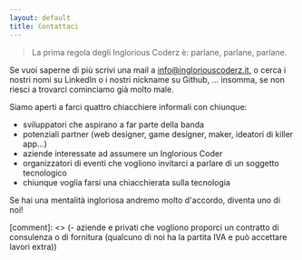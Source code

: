 ```yaml
---
layout: default
title: Contattaci
---
```

> La prima regola degli Inglorious Coderz è: parlane, parlane, parlane.

Se vuoi saperne di più scrivi una mail a <info@ingloriouscoderz.it>, o cerca i nostri nomi su LinkedIn o i nostri nickname su Github, ... insomma, se non riesci a trovarci cominciamo già molto male.

Siamo aperti a farci quattro chiacchiere informali con chiunque:

- sviluppatori che aspirano a far parte della banda
- potenziali partner (web designer, game designer, maker, ideatori di killer app...)
- aziende interessate ad assumere un Inglorious Coder
- organizzatori di eventi che vogliono invitarci a parlare di un soggetto tecnologico
- chiunque voglia farsi una chiacchierata sulla tecnologia

Se hai una mentalità ingloriosa andremo molto d'accordo, diventa uno di noi!

[comment]: <> (- aziende e privati che vogliono proporci un contratto di consulenza o di fornitura (qualcuno di noi ha la partita IVA e può accettare lavori extra))
